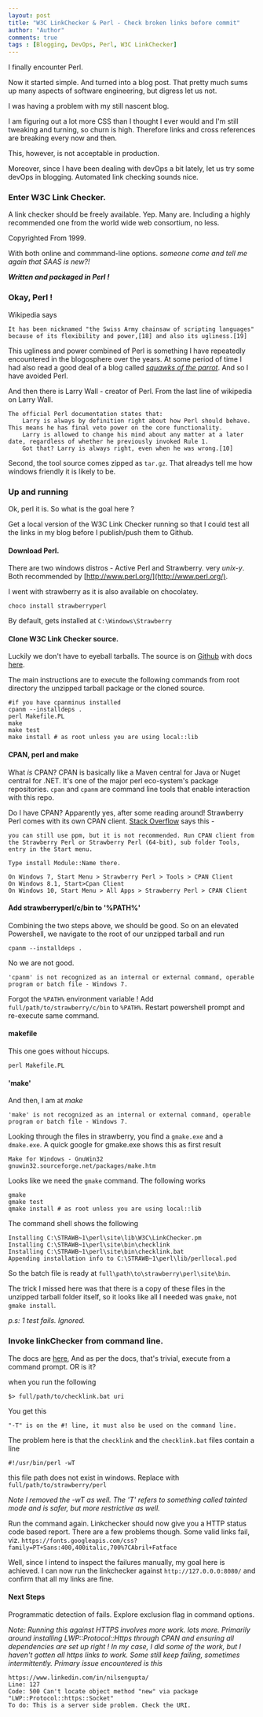 ```yaml
--- 
layout: post
title: "W3C LinkChecker & Perl - Check broken links before commit"
author: "Author"
comments: true
tags : [Blogging, DevOps, Perl, W3C LinkChecker]
---
```


I finally encounter Perl.

Now it started simple. And turned into a blog post. That pretty much sums up many aspects of software engineering, but digress let us not.

I was having a problem with my still nascent blog. 

I am figuring out a lot more CSS than I thought I ever would and I'm still tweaking and turning, so churn is high. Therefore links and cross references are breaking every now and then.

This, however, is not acceptable in production. 

Moreover, since I have been dealing with devOps a bit lately, let us try some devOps in blogging. Automated link checking sounds nice.

### Enter W3C Link Checker.

A link checker should be freely available. Yep. Many are. Including a highly recommended one from the world wide web consortium, no less.

Copyrighted From 1999.

With both online and commmand-line options. *someone come and tell me again that SAAS is new?!*

__*Written and packaged in Perl  !*__

### Okay, Perl !

Wikipedia says 

	It has been nicknamed "the Swiss Army chainsaw of scripting languages" because of its flexibility and power,[18] and also its ugliness.[19]

This ugliness and power combined of Perl is something I have repeatedly encountered in the blogosphere over the years. At some period of time I had also read a good deal of a blog called [*squawks of the parrot*](http://www.sidhe.org/~dan/blog/). And so I have avoided Perl. 

And then there is Larry Wall - creator of Perl. From the last line of wikipedia on Larry Wall.

	The official Perl documentation states that:
		Larry is always by definition right about how Perl should behave. This means he has final veto power on the core functionality.
		Larry is allowed to change his mind about any matter at a later date, regardless of whether he previously invoked Rule 1.
		Got that? Larry is always right, even when he was wrong.[10]

Second, the tool source comes zipped as `tar.gz`. That alreadys tell me how windows friendly it is likely to be. 

### Up and running

Ok, perl it is. So what is the goal here ?

Get a local version of the W3C Link Checker running so that I could test all the links in my blog before I publish/push them to Github.

#### Download Perl.

There are two windows distros - Active Perl and Strawberry. very *unix-y*. Both recommended by [http://www.perl.org/](http://www.perl.org/). 

I went with strawberry as it is also available on chocolatey. 

	choco install strawberryperl

By default, gets installed at ``` C:\Windows\Strawberry ```

#### Clone W3C Link Checker source.

Luckily we don't have to eyeball tarballs. The source is on [Github](https://github.com/w3c) with docs [here](https://github.com/w3c/link-checker).

The main instructions are to execute the following commands from root directory the unzipped tarball package or the cloned source. 

```batch
#if you have cpanminus installed
cpanm --installdeps .
perl Makefile.PL
make
make test
make install # as root unless you are using local::lib
```

#### CPAN, perl and make

What *is* CPAN? CPAN is basically like a Maven central for Java or Nuget central for .NET. It's one of the major perl eco-system's package repositories. ```cpan``` and ```cpanm``` are command line tools that enable interaction with this repo.

Do I have CPAN? Apparently yes, after some reading around! Strawberry Perl comes with its own CPAN client. [Stack Overflow](https://stackoverflow.com/questions/6643939/installing-modules-using-strawberry-perl) says this - 

	you can still use ppm, but it is not recommended. Run CPAN client from the Strawberry Perl or Strawberry Perl (64-bit), sub folder Tools, entry in the Start menu.

	Type install Module::Name there.

	On Windows 7, Start Menu > Strawberry Perl > Tools > CPAN Client 
	On Windows 8.1, Start>Cpan Client 
	On Windows 10, Start Menu > All Apps > Strawberry Perl > CPAN Client 

#### Add strawberryperl/c/bin to '%PATH%' 

Combining the two steps above, we should be good. So on an elevated Powershell, we navigate to the root of our unzipped tarball and run

```batch
cpanm --installdeps .
```

No we are not good. 

	'cpanm' is not recognized as an internal or external command, operable program or batch file - Windows 7.

Forgot the ```%PATH%``` environment variable ! Add ```full/path/to/strawberry/c/bin``` to ```%PATH%```. Restart powershell prompt and re-execute same command.

#### makefile

This one goes without hiccups.

```
perl Makefile.PL
```

#### 'make'

And then, I am at *make*

	'make' is not recognized as an internal or external command, operable program or batch file - Windows 7.

Looking through the files in strawberry, you find a ```gmake.exe``` and a ```dmake.exe```. A quick google for gmake.exe shows this as first result 

	Make for Windows - GnuWin32
	gnuwin32.sourceforge.net/packages/make.htm

Looks like we need the ```gmake``` command. The following works 

```batch
gmake
gmake test
qmake install # as root unless you are using local::lib
```
The command shell shows the following 

	Installing C:\STRAWB~1\perl\site\lib\W3C\LinkChecker.pm
	Installing C:\STRAWB~1\perl\site\bin\checklink
	Installing C:\STRAWB~1\perl\site\bin\checklink.bat
	Appending installation info to C:\STRAWB~1\perl\lib/perllocal.pod

So the batch file is ready at ```full\path\to\strawberry\perl\site\bin```.

The trick I missed here was that there is a copy of these files in the unzipped tarball folder itself, so it looks like all I needed was ```gmake```, not ```gmake install```. 

*p.s: 1 test fails. Ignored.*

### Invoke linkChecker from command line.

The docs are [here](https://wummel.github.io/linkchecker/man1/linkchecker.1.html), And as per the docs, that's trivial, execute from a command prompt. OR is it?

when you run the following
```batch
$> full/path/to/checklink.bat uri
```

You get this 

	"-T" is on the #! line, it must also be used on the command line.

The problem here is that the ```checklink``` and the ```checklink.bat``` files contain a line 

```batch
#!/usr/bin/perl -wT
```
this file path does not exist in windows. Replace with ```full/path/to/strawberry/perl```

*Note I removed the -wT as well. The 'T' refers to something called tainted mode and is safer, but more restrictive as well.*

Run the command again. Linkchecker should now give you a HTTP status code based report. There are a few problems though. Some valid links fail, viz.  ```https://fonts.googleapis.com/css?family=PT+Sans:400,400italic,700%7CAbril+Fatface```

Well, since I intend to inspect the failures manually, my goal here is achieved. I can now run the linkchecker against ```http://127.0.0.0:8080/``` and confirm that all my links are fine. 

#### Next Steps
Programmatic detection of fails.
Explore exclusion flag in command options.

*Note: Running this against HTTPS involves more work. lots more. Primarily around installing LWP::Protocol::Https through CPAN and ensuring all dependencies are set up right ! In my case, I did some of the work, but I haven't gotten all https links to work. Some still keep failing, sometimes intermittently. Primary issue encountered is this*

	https://www.linkedin.com/in/nilsengupta/
	Line: 127
	Code: 500 Can't locate object method "new" via package "LWP::Protocol::https::Socket"
	To do: This is a server side problem. Check the URI. 

